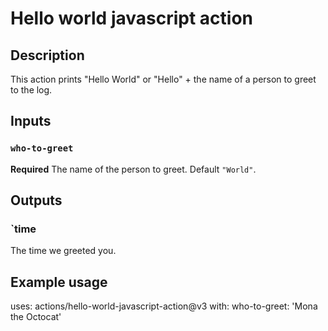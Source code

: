 # Hello world javascript action

## Description

This action prints "Hello World" or "Hello" + the name of a person to greet to the log.

## Inputs

### `who-to-greet`

**Required** The name of the person to greet. Default `"World"`.

## Outputs

### `time
The time we greeted you.

## Example usage

uses: actions/hello-world-javascript-action@v3
with:
  who-to-greet: 'Mona the Octocat'